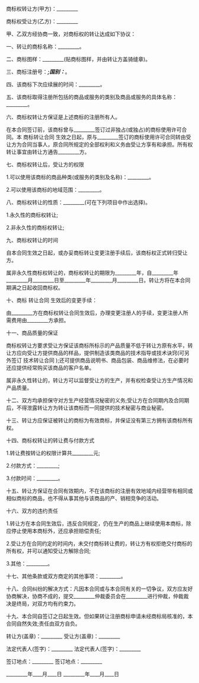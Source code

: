 
 


商标权转让方(甲方)：_________


商标权受让方(乙方)：_________


甲、乙双方经协商一致，对商标权的转让达成如下协议：


一、转让的商标名称：_________。


二、商标图样：_________(贴商标图样，并由转让方盖骑缝章)。


三、商标注册号：_________;国别：_________。


四、该商标下次应续展的时间：_________。


五、该商标取得注册所包括的商品或服务的类别及商品或服务的具体名称：_________。


六、商标权转让方保证是上述商标的注册所有人。


在本合同签订前，该商标曾与_________签订过非独占(或独占)的商标使用许可合同。本
商标转让合同
生效之日起，原与_________签订的商标使用许可合同转由受让方为合同当事人，原合同所规定的全部权利和义务由受让方享有和承担。所有权转让事宜由转让方通告_________方。


七、商标权转让后，受让方的权限


1.可以使用该商标的商品种类(或服务的类别及名称)：_________。


2.可以使用该商标的地域范围：_________。


八、商标权转让的性质：_________(可在下列项目中作出选择)。


1.永久性的商标权转让;


2.非永久性的商标权转让;


九、商标权转让的时间


自本合同生效之日起，或办妥商标转让变更注册手续后，该商标权正式转归受让方。


属非永久性商标权转让的，商标权转让的期限为_________年，自_________年_________月_________日至_________年_________月_________日。转让方将在本合同期满之日起收回商标权。


十、商标
转让合同
生效后的变更手续：


由_________方在商标权转让合同生效后，办理变更注册人的手续，变更注册人所需费用由_________方承担。


十一、商品质量的保证


商标权转让方要求受让方保证该商标所标示的产品质量不低于转让方原有水平，转让方应向受让方提供商品的样品，提供制造该类商品的技术指导或技术诀窍(可另外签订
技术转让合同
);还可提供商品说明书、商品包装、商品维修法，在必要时还应提供经常购买该商品的客户名单。


属非永久性转让的，转让方可以监督受让方的生产，并有权检查受让方生产情况和产品质量。


十二、双方均承担保守对方生产经营情况秘密的义务;受让方在合同期内及合同期后，不得泄露转让方为转让该商标而一同提供的技术秘密与商业秘密。


十三、转让方应保证被转让的商标为有效商标，并保证没有第三方拥有该商标所有权。


十四、商标权转让的转让费与付款方式


1.转让费按转让的权限计算共_________元;


2.付款方式：_________;


3.付款时间：_________。


十五、转让方保证在合同有效期内，不在该商标的注册有效地域内经营带有相同或相似商标的商品，也不得从事其他与该商品的产、销相竞争的活动。


十六、双方的违约责任


1.转让方在本合同生效后，违反合同规定，仍在生产的商品上继续使用本商标，除应停止使用本商标外，还应承担赔偿责任;


2.受让方在合同约定的时间内，未交付商标转让费的，转让方有权拒绝交付商标的所有权，并可以通知受让方解除合同;


3.其他：_________。


十七、其他条款或双方商定的其他事项：_________。


十八、合同纠纷的解决方式：凡因本合同或与本合同有关的一切争议，双方应友好协商解决，协商不成的，提交_________仲裁委员会在_________进行仲裁，仲裁裁决是终局，对双方均有约束力。


十九、本合同自签订之日起生效。但如果转让注册商标申请未经商标局核准的，本合同自然失效;责任由双方自负。


转让方(盖章)：_________ 受让方(盖章)：_________


法定代表人(签字)：_________ 法定代表人(签字)：_________


签订地点：_________ 签订地点：_________


_________年____月____日 _________年____月____日
 


 

 
 
 
 
 
  


  
 

  


  


  
 
 
 
 

